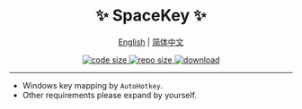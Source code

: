 <p align="center">
    <h1 align="center">✨ SpaceKey ✨</h1>
</p>

<p align="center">
    <a href="README.md">English</a> |
    <a href="README-CN.md">简体中文</a>
</p>

<p align="center">
    <a href="https://img.shields.io/github/languages/code-size/abgox/SpaceKey.svg">
        <img src="https://img.shields.io/github/languages/code-size/abgox/SpaceKey.svg" alt="code size" />
    </a>
    <a href="https://img.shields.io/github/repo-size/abgox/SpaceKey.svg">
        <img src="https://img.shields.io/github/repo-size/abgox/SpaceKey.svg" alt="repo size" />
    </a>
    <a href="https://img.shields.io/github/downloads/abgox/SpaceKey/total?color=blue&label=downloads">
        <img src="https://img.shields.io/github/downloads/abgox/SpaceKey/total?color=blue&label=downloads" alt="download" />
    </a>
</p>

---


- Windows key mapping by `AutoHotkey`.
- Other requirements please expand by yourself.
